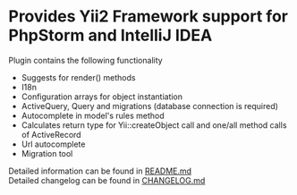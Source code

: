 Provides Yii2 Framework support for PhpStorm and IntelliJ IDEA
==============================================================

Plugin contains the following functionality
- Suggests for render() methods
- I18n
- Configuration arrays for object instantiation
- ActiveQuery, Query and migrations (database connection is required)
- Autocomplete in model's rules method
- Calculates return type for Yii::createObject call and one/all method calls of ActiveRecord
- Url autocomplete
- Migration tool

Detailed information can be found in [README.md](https://github.com/nvlad/yii2support/blob/master/README.md)  
Detailed changelog can be found in [CHANGELOG.md](https://github.com/nvlad/yii2support/blob/master/CHANGELOG.md)  
